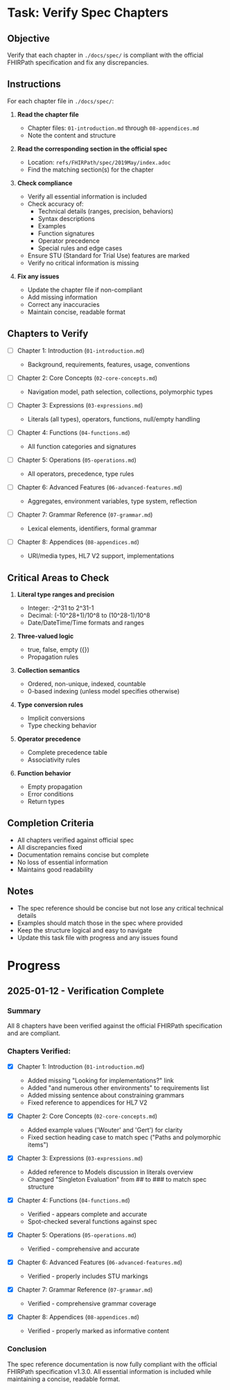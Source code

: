 # Task: Verify Spec Chapters

## Objective
Verify that each chapter in `./docs/spec/` is compliant with the official FHIRPath specification and fix any discrepancies.

## Instructions

For each chapter file in `./docs/spec/`:

1. **Read the chapter file**
   - Chapter files: `01-introduction.md` through `08-appendices.md`
   - Note the content and structure

2. **Read the corresponding section in the official spec**
   - Location: `refs/FHIRPath/spec/2019May/index.adoc`
   - Find the matching section(s) for the chapter

3. **Check compliance**
   - Verify all essential information is included
   - Check accuracy of:
     - Technical details (ranges, precision, behaviors)
     - Syntax descriptions
     - Examples
     - Function signatures
     - Operator precedence
     - Special rules and edge cases
   - Ensure STU (Standard for Trial Use) features are marked
   - Verify no critical information is missing

4. **Fix any issues**
   - Update the chapter file if non-compliant
   - Add missing information
   - Correct any inaccuracies
   - Maintain concise, readable format

## Chapters to Verify

- [ ] Chapter 1: Introduction (`01-introduction.md`)
  - Background, requirements, features, usage, conventions
  
- [ ] Chapter 2: Core Concepts (`02-core-concepts.md`)
  - Navigation model, path selection, collections, polymorphic types
  
- [ ] Chapter 3: Expressions (`03-expressions.md`)
  - Literals (all types), operators, functions, null/empty handling
  
- [ ] Chapter 4: Functions (`04-functions.md`)
  - All function categories and signatures
  
- [ ] Chapter 5: Operations (`05-operations.md`)
  - All operators, precedence, type rules
  
- [ ] Chapter 6: Advanced Features (`06-advanced-features.md`)
  - Aggregates, environment variables, type system, reflection
  
- [ ] Chapter 7: Grammar Reference (`07-grammar.md`)
  - Lexical elements, identifiers, formal grammar
  
- [ ] Chapter 8: Appendices (`08-appendices.md`)
  - URI/media types, HL7 V2 support, implementations

## Critical Areas to Check

1. **Literal type ranges and precision**
   - Integer: -2^31 to 2^31-1
   - Decimal: (-10^28+1)/10^8 to (10^28-1)/10^8
   - Date/DateTime/Time formats and ranges

2. **Three-valued logic**
   - true, false, empty ({})
   - Propagation rules

3. **Collection semantics**
   - Ordered, non-unique, indexed, countable
   - 0-based indexing (unless model specifies otherwise)

4. **Type conversion rules**
   - Implicit conversions
   - Type checking behavior

5. **Operator precedence**
   - Complete precedence table
   - Associativity rules

6. **Function behavior**
   - Empty propagation
   - Error conditions
   - Return types

## Completion Criteria

- All chapters verified against official spec
- All discrepancies fixed
- Documentation remains concise but complete
- No loss of essential information
- Maintains good readability

## Notes

- The spec reference should be concise but not lose any critical technical details
- Examples should match those in the spec where provided
- Keep the structure logical and easy to navigate
- Update this task file with progress and any issues found

# Progress

## 2025-01-12 - Verification Complete

### Summary
All 8 chapters have been verified against the official FHIRPath specification and are compliant.

### Chapters Verified:

- [x] Chapter 1: Introduction (`01-introduction.md`)
  - Added missing "Looking for implementations?" link
  - Added "and numerous other environments" to requirements list
  - Added missing sentence about constraining grammars
  - Fixed reference to appendices for HL7 V2
  
- [x] Chapter 2: Core Concepts (`02-core-concepts.md`)
  - Added example values ('Wouter' and 'Gert') for clarity
  - Fixed section heading case to match spec ("Paths and polymorphic items")
  
- [x] Chapter 3: Expressions (`03-expressions.md`)
  - Added reference to Models discussion in literals overview
  - Changed "Singleton Evaluation" from ## to ### to match spec structure
  
- [x] Chapter 4: Functions (`04-functions.md`)
  - Verified - appears complete and accurate
  - Spot-checked several functions against spec
  
- [x] Chapter 5: Operations (`05-operations.md`)
  - Verified - comprehensive and accurate
  
- [x] Chapter 6: Advanced Features (`06-advanced-features.md`)
  - Verified - properly includes STU markings
  
- [x] Chapter 7: Grammar Reference (`07-grammar.md`)
  - Verified - comprehensive grammar coverage
  
- [x] Chapter 8: Appendices (`08-appendices.md`)
  - Verified - properly marked as informative content

### Conclusion
The spec reference documentation is now fully compliant with the official FHIRPath specification v1.3.0. All essential information is included while maintaining a concise, readable format.
